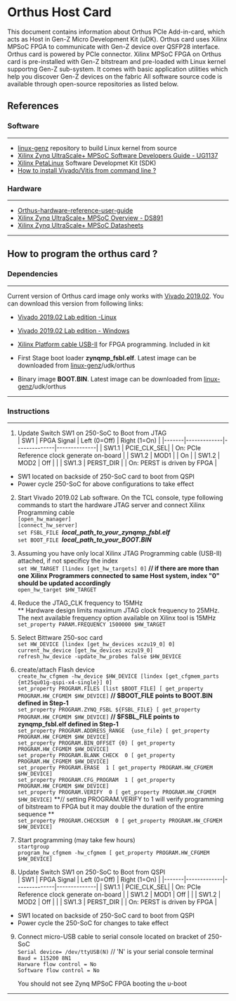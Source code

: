 # Orthus Host Card

  
This document contains information about Orthus PCIe Add-in-card, which acts as Host in Gen-Z Micro Development Kit (uDK). Orthus card uses Xilinx MPSoC FPGA to communicate with Gen-Z device over QSFP28 interface. Orthus card is powered by PCIe connector.
Xilinx MPSoC FPGA on Orthus card is pre-installed with Gen-Z bitstream and pre-loaded with Linux kernel supportng Gen-Z sub-system. It comes with basic application utilities which help you discover Gen-Z devices on the fabric
All software source code is available through open-source repositories as listed below.
  
   
## References
  
### Software  
------------ 
- [linux-genz] repository to build Linux kernel from source  
- [Xilinx Zynq UltraScale+ MPSoC Software Developers Guide - UG1137](https://www.xilinx.com/support/documentation/user_guides/ug1137-zynq-ultrascale-mpsoc-swdev.pdf)   
- [Xilinx PetaLinux] Software Developmet Kit (SDK)
- [How to install Vivado/Vitis from command line ?](https://bbs.archlinux.org/viewtopic.php?pid=1918710#p1918710)  
  
### Hardware  
------------
- [Orthus-hardware-reference-user-guide]
- [Xilinx Zynq UltraScale+ MPSoC Overview - DS891](https://www.xilinx.com/support/documentation/data_sheets/ds891-zynq-ultrascale-plus-overview.pdf)  
- [Xilinx Zynq UltraScale+ MPSoC Datasheets](https://www.xilinx.com/support/documentation-navigation/silicon-devices/soc/zynq-ultrascale-plus-mpsoc.html)
     
---   
   
  
## How to program the orthus card ?  
  
### Dependencies  
----------------  
Current version of Orthus card image only works with [Vivado 2019.02](https://www.xilinx.com/support/download/index.html/content/xilinx/en/downloadNav/vivado-design-tools/2019-2.html). You can download this version from following links:   
-   [Vivado 2019.02 Lab edition -Linux](https://www.xilinx.com/member/forms/download/xef-vivado.html?filename=Xilinx_Vivado_Lab_Lin_2019.2_1106_2127.tar.gz)  
-   [Vivado 2019.02 Lab edition - Windows](https://www.xilinx.com/member/forms/download/xef-vivado.html?filename=Xilinx_Vivado_Lab_Win_2019.2_1106_2127.tar.gz)  
  
- [Xilinx Platform cable USB-II](https://www.xilinx.com/products/boards-and-kits/hw-usb-ii-g.html) for FPGA programming. Included in kit   
- First Stage boot loader **zynqmp_fsbl.elf**. Latest image can be downloaded from [linux-genz]/udk/orthus  
- Binary image **BOOT.BIN**. Latest image can be downloaded from [linux-genz]/udk/orthus  

     
---   
   

### Instructions  
-------------  
1. Update Switch SW1 on 250-SoC to Boot from JTAG   
   | SW1   | FPGA Signal | Left (0=Off) | Right (1=On) | 
   |-------|-------------|--------------|--------------|
   | SW1.1 | PCIE_CLK_SEL|              | On: PCIe Reference clock generate on-board |
   | SW1.2 | MOD1        |              | On           |
   | SW1.2 | MOD2        | Off          |              |
   | SW1.3 | PERST_DIR   |              | On: PERST is driven by FPGA |

- SW1 located on backside of 250-SoC card to boot from QSPI    
- Power cycle 250-SoC for above configurations to take effect    
 
 
2. Start Vivado 2019.02 Lab software. On the TCL console, type following commands to start the hardware JTAG server and connect Xilinx Programming cable  
`[open_hw_manager]`  
`[connect_hw_server]`  
`set FSBL_FILE `**_local_path_to_your_zynqmp_fsbl.elf_**  
`set BOOT_FILE `**_local_path_to_your_BOOT.BIN_**  
 
  
3. Assuming you have only local Xilinx JTAG Programming cable (USB-II) attached, if not specificy the index  
`set HW_TARGET [lindex [get_hw_targets] 0]`   **// if there are more than one Xilinx Programmers connected to same Host system, index "0" should be updated accordingly**  
`open_hw_target $HW_TARGET`  
 
  
4. Reduce the JTAG_CLK frequency to 15MHz  
** Hardware design limits maximum JTAG clock frequency to 25MHz. The next available frequency option available on Xilinx tool is 15MHz  
`set_property PARAM.FREQUENCY 1500000 $HW_TARGET`  
  
 
5. Select Bittware 250-soc card  
`set HW_DEVICE [lindex [get_hw_devices xczu19_0] 0]`  
`current_hw_device [get_hw_devices xczu19_0]`  
`refresh_hw_device -update_hw_probes false $HW_DEVICE`  
 
 
6. create/attach Flash device  
`create_hw_cfgmem -hw_device $HW_DEVICE [lindex [get_cfgmem_parts {mt25qu01g-qspi-x4-single}] 0]`    
`set_property PROGRAM.FILES [list $BOOT_FILE] [ get_property PROGRAM.HW_CFGMEM $HW_DEVICE]`    **// $BOOT_FILE points to BOOT.BIN defined in Step-1**    
`set_property PROGRAM.ZYNQ_FSBL ${FSBL_FILE} [ get_property PROGRAM.HW_CFGMEM $HW_DEVICE]`      **// $FSBL_FILE points to zynqmp_fsbl.elf defined in Step-1**  
`set_property PROGRAM.ADDRESS_RANGE  {use_file} [ get_property PROGRAM.HW_CFGMEM $HW_DEVICE]`  
`set_property PROGRAM.BIN_OFFSET {0} [ get_property PROGRAM.HW_CFGMEM $HW_DEVICE]`  
`set_property PROGRAM.BLANK_CHECK  0 [ get_property PROGRAM.HW_CFGMEM $HW_DEVICE]`  
`set_property PROGRAM.ERASE  1 [ get_property PROGRAM.HW_CFGMEM $HW_DEVICE]`  
`set_property PROGRAM.CFG_PROGRAM  1 [ get_property PROGRAM.HW_CFGMEM $HW_DEVICE]`  
`set_property PROGRAM.VERIFY  0 [ get_property PROGRAM.HW_CFGMEM $HW_DEVICE]`    **// setting PROGRAM.VERIFY to 1 will verify programming of bitstream to FPGA but it may double the duration of the entire sequence **    
`set_property PROGRAM.CHECKSUM  0 [ get_property PROGRAM.HW_CFGMEM $HW_DEVICE]`  
 
 
7. Start programming (may take few hours)    
`startgroup`  
`program_hw_cfgmem -hw_cfgmem [ get_property PROGRAM.HW_CFGMEM $HW_DEVICE]`  
 
 
8. Update Switch SW1 on 250-SoC to Boot from QSPI   
   | SW1   | FPGA Signal | Left (0=Off) | Right (1=On) | 
   |-------|-------------|--------------|--------------|
   | SW1.1 | PCIE_CLK_SEL|              | On: PCIe Reference clock generate on-board |
   | SW1.2 | MOD1        | Off          |              |
   | SW1.2 | MOD2        | Off          |              |
   | SW1.3 | PERST_DIR   |              | On: PERST is driven by FPGA |
 
- SW1 located on backside of 250-SoC card to boot from QSPI    
- Power cycle the 250-SoC for changes to take effect  


9. Connect micro-USB cable to serial console located on bracket of 250-SoC  
`Serial device= /dev/ttyUSB(N)`   // 'N' is your serial console terminal  
`Baud = 115200 8N1`  
`Harware flow control = No`  
`Software flow control = No`  


    You should not see Zynq MPSoC FPGA booting the u-boot  


  
---  
  
  
[linux-genz]: https://github.com/linux-genz/linux  
[Orthus-hardware-reference-user-guide]: https://developer.bittware.com/products/250-soc.php
[Xilinx-u-boot]: https://xilinx-wiki.atlassian.net/wiki/spaces/A/pages/18842223/U-boot  
[Xilinx-linux-driver]: https://xilinx-wiki.atlassian.net/wiki/spaces/A/pages/18841873/Linux+Drivers  
[Xilinx PetaLinux]: https://xilinx-wiki.atlassian.net/wiki/spaces/A/pages/18842250/PetaLinux
[Host FPGA datasheets]: https://www.xilinx.com/support/documentation-navigation/silicon-devices/soc/zynq-ultrascale-plus-mpsoc.html
